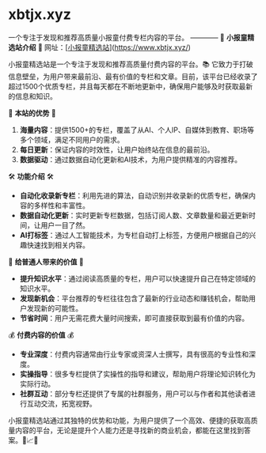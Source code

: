 # xbtjx.xyz
一个专注于发现和推荐高质量小报童付费专栏内容的平台。
————
🌟 **小报童精选站介绍** 🌟
网址：[[小报童精选站](https://www.xbtjx.xyz/)](https://www.xbtjx.xyz/)


小报童精选站是一个专注于发现和推荐高质量付费内容的平台。📚 它致力于打破信息壁垒，为用户带来最前沿、最有价值的专栏和文章。目前，该平台已经收录了超过1500个优质专栏，并且每天都在不断地更新中，确保用户能够及时获取最新的信息和知识。

🚀 **本站的优势** 🚀

1. **海量内容**：提供1500+的专栏，覆盖了从AI、个人IP、自媒体到教育、职场等多个领域，满足不同用户的需求。
2. **每日更新**：保证内容的时效性，让用户始终站在信息的最前沿。
3. **数据驱动**：通过数据自动化更新和AI技术，为用户提供精准的内容推荐。

🛠️ **功能介绍** 🛠️

- **自动化收录新专栏**：利用先进的算法，自动识别并收录新的优质专栏，确保内容的多样性和丰富性。
- **数据自动化更新**：实时更新专栏数据，包括订阅人数、文章数量和最近更新时间，让用户一目了然。
- **AI打标签**：通过人工智能技术，为专栏自动打上标签，方便用户根据自己的兴趣快速找到相关内容。

🌈 **给普通人带来的价值** 🌈

- **提升知识水平**：通过阅读高质量的专栏，用户可以快速提升自己在特定领域的知识水平。
- **发现新机会**：平台推荐的专栏往往包含了最新的行业动态和赚钱机会，帮助用户发现新的可能性。
- **节省时间**：用户无需花费大量时间搜索，即可直接获取到最有价值的内容。

💰 **付费内容的价值** 💰

- **专业深度**：付费内容通常由行业专家或资深人士撰写，具有很高的专业性和深度。
- **实操指导**：很多专栏提供了实操性的指导和建议，帮助用户将理论知识转化为实际行动。
- **社群互动**：部分专栏还提供了专属的社群服务，用户可以与作者和其他读者进行互动交流，拓宽视野。

小报童精选站通过其独特的优势和功能，为用户提供了一个高效、便捷的获取高质量内容的平台，无论是提升个人能力还是寻找新的商业机会，都能在这里找到答案。🎯📈🚀

